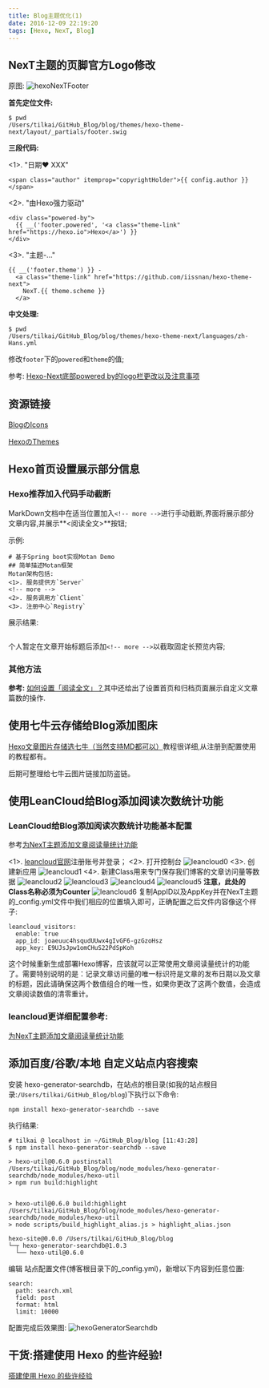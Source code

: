 ```yaml
---
title: Blog主题优化(1)
date: 2016-12-09 22:19:20
tags: [Hexo, NexT, Blog]
---
```


## NexT主题的页脚官方Logo修改
<!-- more -->

原图:
![hexoNexTFooter](http://ohx3k2vj3.bkt.clouddn.com/hexoNexTFotter.png)

**首先定位文件:**

```
$ pwd
/Users/tilkai/GitHub_Blog/blog/themes/hexo-theme-next/layout/_partials/footer.swig
```

**三段代码:**

<1>. "日期❤ XXX"

```
<span class="author" itemprop="copyrightHolder">{{ config.author }}</span>
```

<2>. "由Hexo强力驱动"

```
<div class="powered-by">
  {{ __('footer.powered', '<a class="theme-link" href="https://hexo.io">Hexo</a>') }}
</div>
```

<3>. "主题-..."

```
{{ __('footer.theme') }} -
  <a class="theme-link" href="https://github.com/iissnan/hexo-theme-next">
    NexT.{{ theme.scheme }}
  </a>
```

**中文处理:**

```
$ pwd
/Users/tilkai/GitHub_Blog/blog/themes/hexo-theme-next/languages/zh-Hans.yml
```

修改`footer`下的`powered`和`theme`的值;

参考:
[Hexo-Next底部powered by的logo栏更改以及注意事项](http://www.jianshu.com/p/4fbc57269f1b)

## 资源链接

[BlogのIcons](http://fontawesome.io/icons/)

[HexoのThemes](https://hexo.io/themes/)

## Hexo首页设置展示部分信息

### Hexo推荐加入<!-- more -->代码手动截断
MarkDown文档中在适当位置加入`<!-- more -->`进行手动截断,界面将展示部分文章内容,并展示**<阅读全文>**按钮;

示例:

```
# 基于Spring boot实现Motan Demo
## 简单描述Motan框架
Motan架构包括:
<1>. 服务提供方`Server`
<!-- more -->
<2>. 服务调用方`Client`
<3>. 注册中心`Registry`
```

展示结果:

![<!-- more -->](http://ohx3k2vj3.bkt.clouddn.com/homeSplit.png)

个人暂定在文章开始标题后添加`<!-- more -->`以截取固定长预览内容;

### 其他方法
**参考:**
[如何设置「阅读全文」？](http://theme-next.iissnan.com/faqs.html#%E9%A6%96%E9%A1%B5%E6%98%BE%E7%A4%BA%E6%96%87%E7%AB%A0%E6%91%98%E5%BD%95)其中还给出了设置首页和归档页面展示自定义文章篇数的操作.

## 使用七牛云存储给Blog添加图床

[Hexo文章图片存储选七牛（当然支持MD都可以）](http://www.jianshu.com/p/ec2c8acf63cd)教程很详细,从注册到配置使用的教程都有。

后期可整理给七牛云图片链接加防盗链。

## 使用LeanCloud给Blog添加阅读次数统计功能

### LeanCloud给Blog添加阅读次数统计功能基本配置
参考[为NexT主题添加文章阅读量统计功能](https://notes.wanghao.work/2015-10-21-%E4%B8%BANexT%E4%B8%BB%E9%A2%98%E6%B7%BB%E5%8A%A0%E6%96%87%E7%AB%A0%E9%98%85%E8%AF%BB%E9%87%8F%E7%BB%9F%E8%AE%A1%E5%8A%9F%E8%83%BD.html#%E9%85%8D%E7%BD%AELeanCloud)

<1>. [leancloud官网](https://leancloud.cn/)注册账号并登录；
<2>. 打开控制台
![leancloud0](http://ohx3k2vj3.bkt.clouddn.com/leancloud0.png)
<3>. 创建新应用
![leancloud1](http://ohx3k2vj3.bkt.clouddn.com/leancloud1.png)
<4>. 新建Class用来专门保存我们博客的文章访问量等数据
![leancloud2](http://ohx3k2vj3.bkt.clouddn.com/leancloud2.png)
![leancloud3](http://ohx3k2vj3.bkt.clouddn.com/leancloud3.png)
![leancloud4](http://ohx3k2vj3.bkt.clouddn.com/leancloud4.png)
![leancloud5](http://ohx3k2vj3.bkt.clouddn.com/leancloud5.png)
**注意，此处的Class名称必须为Counter**
![leancloud6](http://ohx3k2vj3.bkt.clouddn.com/leancloud6.png)
复制AppID以及AppKey并在NexT主题的_config.yml文件中我们相应的位置填入即可，正确配置之后文件内容像这个样子:

```
leancloud_visitors:
  enable: true
  app_id: joaeuuc4hsqudUUwx4gIvGF6-gzGzoHsz
  app_key: E9UJsJpw1omCHuS22PdSpKoh
```

这个时候重新生成部署Hexo博客，应该就可以正常使用文章阅读量统计的功能了。需要特别说明的是：记录文章访问量的唯一标识符是文章的发布日期以及文章的标题，因此请确保这两个数值组合的唯一性，如果你更改了这两个数值，会造成文章阅读数值的清零重计。

### leancloud更详细配置参考:
[为NexT主题添加文章阅读量统计功能](https://notes.wanghao.work/2015-10-21-%E4%B8%BANexT%E4%B8%BB%E9%A2%98%E6%B7%BB%E5%8A%A0%E6%96%87%E7%AB%A0%E9%98%85%E8%AF%BB%E9%87%8F%E7%BB%9F%E8%AE%A1%E5%8A%9F%E8%83%BD.html#%E9%85%8D%E7%BD%AELeanCloud)

## 添加百度/谷歌/本地 自定义站点内容搜索
安装 hexo-generator-searchdb，在站点的根目录(如我的站点根目录:`/Users/tilkai/GitHub_Blog/blog`)下执行以下命令:

```
npm install hexo-generator-searchdb --save
```
执行结果:

```
# tilkai @ localhost in ~/GitHub_Blog/blog [11:43:28]
$ npm install hexo-generator-searchdb --save

> hexo-util@0.6.0 postinstall /Users/tilkai/GitHub_Blog/blog/node_modules/hexo-generator-searchdb/node_modules/hexo-util
> npm run build:highlight


> hexo-util@0.6.0 build:highlight /Users/tilkai/GitHub_Blog/blog/node_modules/hexo-generator-searchdb/node_modules/hexo-util
> node scripts/build_highlight_alias.js > highlight_alias.json

hexo-site@0.0.0 /Users/tilkai/GitHub_Blog/blog
└─┬ hexo-generator-searchdb@1.0.3
  └── hexo-util@0.6.0
```

编辑 站点配置文件(博客根目录下的_config.yml)，新增以下内容到任意位置:

```
search:
  path: search.xml
  field: post
  format: html
  limit: 10000
```

配置完成后效果图:
![hexoGeneratorSearchdb](http://ohx3k2vj3.bkt.clouddn.com/hexo-generator-searchdb.png)

## 干货:搭建使用 Hexo 的些许经验!
[搭建使用 Hexo 的些许经验](http://www.jianshu.com/p/728041d6e741)
